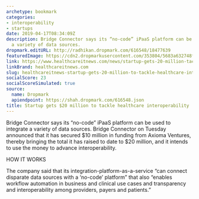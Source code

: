 ```yaml
---
archetype: bookmark
categories:
- interoperability
- startups
date: 2019-04-17T08:34:09Z
description: Bridge Connector says its “no-code” iPaaS platform can be used to integrate
  a variety of data sources.
dropmark.editURL: http://radhikan.dropmark.com/616548/18477639
featuredImage: https://cdn2.dropmarkusercontent.com/353804/5683a632748f600e2738774246e67b6533a87a91b6c8e655440c7e756cebd255/thumbnail/011419HIMSS19DeveloperGeneric712_0.jpg?Expires=1557430062&Signature=Y3qa27jrCBKRfCcyTlxPi6DzW55zZ4HEay-plCN9gXVgkaGmpQWl-K~4FvT9damhJvUIaHoje9ugnHQ-CP58vQNWRzT8lxGECZQAj3WzJppg4nV4u4ltlqSFh5fpiLo18jcjc3H1zhw1HTdnf6TEzazMDcx6cTPIfPRuM9aor4qptF21SeihYym8Akna90Zk4YomN62~9c37Y2NkZmpi7uMGXyVvw9MS8NVTq3YQtJHuwbPvvIQsfpnP7-36tyvlWM8n4zvlPu8X5zb4nlKoiieIezs~K4OtG1ezet-jjU4NEu26Ti81Ree7siG7reUSoH~kiMQ8qk4cLb4y8EJYdg__&Key-Pair-Id=APKAITQYWVEN757ZA4KQ
link: https://www.healthcareitnews.com/news/startup-gets-20-million-tackle-healthcare-interoperability
linkBrand: healthcareitnews.com
slug: healthcareitnews-startup-gets-20-million-to-tackle-healthcare-interoperability
socialScore: 23
socialScoreSimulated: true
source:
  name: Dropmark
  apiendpoint: https://shah.dropmark.com/616548.json
title: Startup gets $20 million to tackle healthcare interoperability
---
```

Bridge Connector says its “no-code” iPaaS platform can be used to integrate a variety of data sources. Bridge Connector on Tuesday announced that it has secured $10 million in funding from Axioma Ventures, thereby bringing the total it has raised to date to $20 million, and it intends to use the money to advance interoperability.

HOW IT WORKS

The company said that its integration-platform-as-a-service “can connect disparate data sources with a ‘no-code’ platform” that also “enables workflow automation in business and clinical use cases and transparency and interoperability among providers, payers and patients.”

